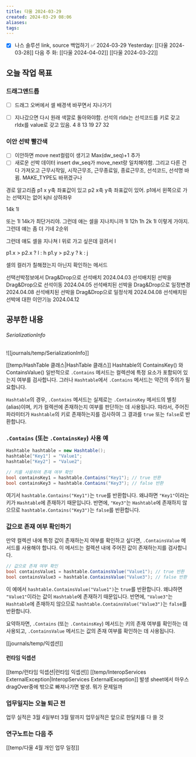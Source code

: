 ```yaml
---
title: 다울 2024-03-29
created: 2024-03-29 08:06
aliases: 
tags:
---
```

- [x] 나스 솔루션 link, source 백업하기 ✅ 2024-03-29
Yesterday: [[다울 2024-03-28]]
다음 주 화: [[다울 2024-04-02]]
[[다울 2024-03-22]]
## 오늘 작업 목표
### 드래그앤드롭
- [ ] 드래그 오버에서 셀 배경색 바꾸면서 지나가기
- [ ] 지나갔으면 다시 원래 색깔로 돌아와야함.
선석의 rIdx는 선석코드를 키로 갖고 rIdx를 value로 갖고 있음.
4
8
13
19
27
32


### 이안 선박 빨간색
- [ ] 이안하면 move next컬럼이 생기고 Max(dw_seq)+1 추가
- [ ] 새로운 선박 데이터 insert dw_seq가 move_next랑 일치해야함. 그리고 다른 건 다 가져오고 근무시작일, 시작근무조, 근무종료일, 종료근무조, 선석코드, 선석명 바뀜. MAKE_TYPE도 바뀌겠구나

경로 알고리즘
p1 x y축 좌표값이 있고 p2 x축 y축 좌표값이 있어.
p1에서 왼쪽으로 가는 선택지는 없어
kjhl 상하좌우

14k 1l

또는 1l 14k가 최단거리야. 그런데 얘는 셀을 지나치니까
1l 12h 1h 2k 1l 이렇게 가야지. 그런데 얘는 좀 더 기네 2순위

그런데 얘도 셀을 지나쳐
l 위로 가고 싶은데 걸려서 l 

p1.x > p2.x ? l : h
p1.y > p2.y ? k : j

셀의 컬러가 칠해졌는지 아닌지 확인하는 메서드

선택선박정보에서 Drag&Drop으로 선석배치	2024.04.03
선석배치된 선박을 Drag&Drop으로 선석이동	2024.04.05
선석배치된 선박을 Drag&Drop으로 일정변경	2024.04.08
선석배치된 선박을 Drag&Drop으로 일정삭제	2024.04.08
선석배치된 선박에 대한 이안기능	2024.04.12


## 공부한 내용
###### SerializationInfo
![[journals/temp/SerializationInfo]]

[[temp/HashTable 클래스|HashTable 클래스]]
Hashtable의 ContainsKey() 와 ContainsValue()
일반적으로 `.Contains` 메서드는 
컬렉션에 특정 요소가 포함되어 있는지 여부를 검사합니다. 
그러나 `Hashtable`에서 `.Contains` 메서드는 약간의 주의가 필요합니다. 

`Hashtable`의 경우, `.Contains` 메서드는 실제로는 `.ContainsKey` 메서드의 별칭(alias)이며, 
키가 컬렉션에 존재하는지 여부를 판단하는 데 사용됩니다. 
따라서, 주어진 파라미터가 `Hashtable`의 키로 존재하는지를 검사하여 그 결과를 `true` 또는 `false`로 반환합니다.

### `.Contains` (또는 `.ContainsKey`) 사용 예

```csharp
Hashtable hashtable = new Hashtable();
hashtable["Key1"] = "Value1";
hashtable["Key2"] = "Value2";

// 키를 사용하여 존재 여부 확인
bool containsKey1 = hashtable.Contains("Key1"); // true 반환
bool containsKey3 = hashtable.Contains("Key3"); // false 반환
```

여기서 `hashtable.Contains("Key1")`는 `true`를 반환합니다. 왜냐하면 `"Key1"`이라는 키가 `Hashtable`에 존재하기 때문입니다. 반면에, `"Key3"`는 `Hashtable`에 존재하지 않으므로 `hashtable.Contains("Key3")`는 `false`를 반환합니다.

### 값으로 존재 여부 확인하기

만약 컬렉션 내에 특정 값이 존재하는지 여부를 확인하고 싶다면, `.ContainsValue` 메서드를 사용해야 합니다. 이 메서드는 컬렉션 내에 주어진 값이 존재하는지를 검사합니다.

```csharp
// 값으로 존재 여부 확인
bool containsValue1 = hashtable.ContainsValue("Value1"); // true 반환
bool containsValue3 = hashtable.ContainsValue("Value3"); // false 반환
```

이 예에서 `hashtable.ContainsValue("Value1")`는 `true`를 반환합니다. 
왜냐하면 `"Value1"`이라는 값이 `Hashtable`에 존재하기 때문입니다. 
반면에, `"Value3"`는 `Hashtable`에 존재하지 않으므로 `hashtable.ContainsValue("Value3")`는 `false`를 반환합니다.

요약하자면, `.Contains` (또는 `.ContainsKey`) 메서드는 키의 존재 여부를 확인하는 데 사용되고,
`.ContainsValue` 메서드는 값의 존재 여부를 확인하는 데 사용됩니다.


[[journals/temp/익셉션]]

#### 런타임 익셉션
[[temp/런타임 익셉션|런타임 익셉션]]
[[temp/InteropServices ExternalException|InteropServices ExternalException]] 발생
sheet에서 마우스 dragOver중에 밖으로 빠져나가면 발생. 뭐가 문제일까

### 업무일지는 오늘 퇴근 전
업무 실적은 3월 4일부터 3월 말까지
업무실적은 앞으로 한달치를 다 쓸 것

### 연구노트는 다음 주

[[temp/다울 4월 개인 업무 일정]]